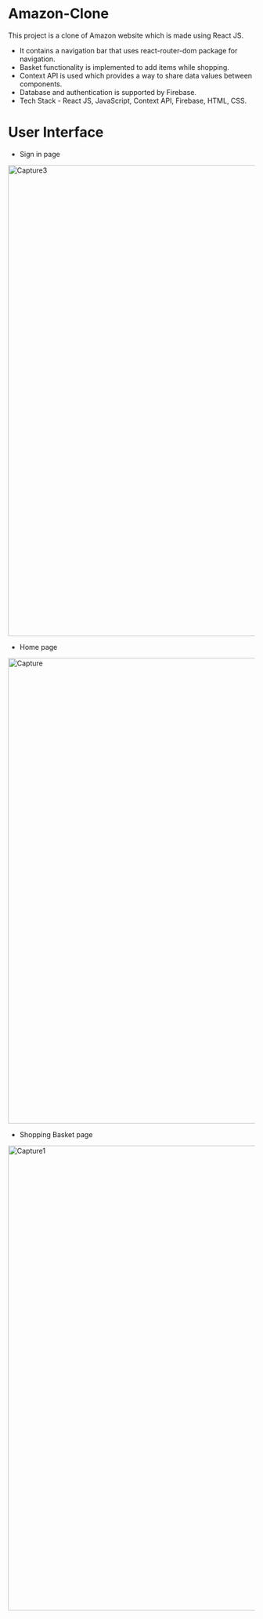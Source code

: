 # Amazon-Clone

This project is a clone of Amazon website which is made using React JS.

- It contains a navigation bar that uses react-router-dom package for navigation.
- Basket functionality is implemented to add items while shopping.
- Context API is used which provides a way to share data values between components.
- Database and authentication is supported by Firebase.
- Tech Stack - React JS, JavaScript, Context API, Firebase, HTML, CSS.

# User Interface

- Sign in page

<img width="960" alt="Capture3" src="https://user-images.githubusercontent.com/47293621/154813417-d8b315a2-624e-4caf-a7a4-92c553c07efe.PNG">

- Home page

<img width="949" alt="Capture" src="https://user-images.githubusercontent.com/47293621/154813437-8c6ed0c7-9dee-4152-a8a2-5508682b3b4f.PNG">

- Shopping Basket page

<img width="948" alt="Capture1" src="https://user-images.githubusercontent.com/47293621/154813448-3794f5e4-112c-4360-898a-fdb8da190b66.PNG">

